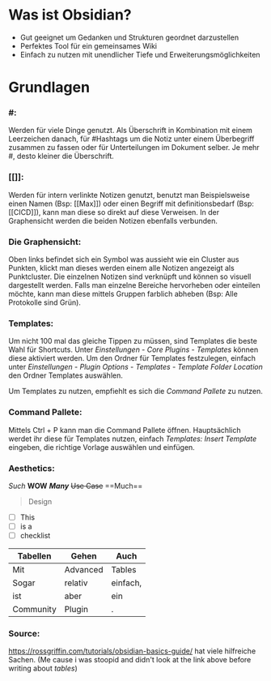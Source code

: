# Was ist Obsidian?
- Gut geeignet um Gedanken und Strukturen geordnet darzustellen
- Perfektes Tool für ein gemeinsames Wiki
- Einfach zu nutzen mit unendlicher Tiefe und Erweiterungsmöglichkeiten

# Grundlagen
### #:
Werden für viele Dinge genutzt. Als Überschrift in Kombination mit einem Leerzeichen danach, für #Hashtags um die Notiz unter einem Überbegriff zusammen zu fassen oder für Unterteilungen im Dokument selber. Je mehr #, desto kleiner die Überschrift.

### [[]]:
Werden für intern verlinkte Notizen genutzt, benutzt man Beispielsweise einen Namen (Bsp: [[Max]]) oder einen Begriff mit definitionsbedarf (Bsp: [[CICD]]), kann man diese so direkt auf diese Verweisen. In der Graphensicht werden die beiden Notizen ebenfalls verbunden.

### Die Graphensicht:
Oben links befindet sich ein Symbol was aussieht wie ein Cluster aus Punkten, klickt man dieses werden einem alle Notizen angezeigt als Punktcluster. Die einzelnen Notizen sind verknüpft und können so visuell dargestellt werden. Falls man einzelne Bereiche hervorheben oder einteilen möchte, kann man diese mittels Gruppen farblich abheben (Bsp: Alle Protokolle sind Grün).

### Templates:
Um nicht 100 mal das gleiche Tippen zu müssen, sind Templates die beste Wahl für Shortcuts. Unter *Einstellungen* - *Core Plugins* - *Templates* können diese aktiviert werden. Um den Ordner für Templates festzulegen, einfach unter *Einstellungen* - *Plugin Options* - *Templates* - *Template Folder Location* den Ordner Templates auswählen.

Um Templates zu nutzen, empfiehlt es sich die *Command Pallete* zu nutzen.

### Command Pallete:
Mittels Ctrl + P kann man die Command Pallete öffnen. Hauptsächlich werdet ihr diese für Templates nutzen, einfach *Templates: Insert Template* eingeben, die richtige Vorlage auswählen und einfügen.

### Aesthetics:
*Such* **WOW** ***Many*** ~~Use Case~~ ==Much==
> Design
- [ ] This 
- [ ] is a
- [ ] checklist

| Tabellen  | Gehen    | Auch     |
| --------- | -------- | -------- |
| Mit       | Advanced | Tables   |
| Sogar     | relativ  | einfach, |
| ist       | aber     | ein      |
| Community | Plugin   | .        |

### Source:
https://rossgriffin.com/tutorials/obsidian-basics-guide/ hat viele hilfreiche Sachen.
(Me cause i was stoopid and didn't look at the link above before writing about *tables*)
